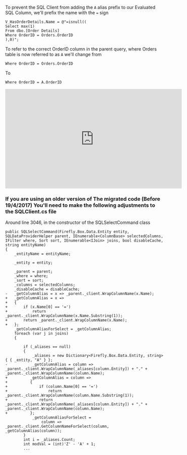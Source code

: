 ﻿To prevent the SQL Client from adding the `A` alias prefix to our Evaluated SQL Column, we'll prefix the name with the `=` sign
```
V_HasOrderDetails.Name = @"=isnull((
Select max(1)
From dbo.[Order Details] 
Where OrderID = Orders.OrderID
),0)";
```

To refer to the correct OrderID column in the parent query, where Orders table is now referred to as `A` we'll change from 
```
Where OrderID = Orders.OrderID
```
To
```
Where OrderID = A.OrderID
```


<iframe width="560" height="315" src="https://www.youtube.com/embed/hmmFij4AOQo?list=PL1DEQjXG2xnLKpfmZgMwU1b3fUFxCOiQG" frameborder="0" allowfullscreen></iframe>



### If you are using an older version of The migrated code (Before 19/4/2017) You'll need to make the following adjustments to the SQLClient.cs file
Around line 3046, in the constructor of the SQLSelectCommand class
```csdiff
public SQLSelectCommand(Firefly.Box.Data.Entity entity, SQLDataProviderHelper parent, IEnumerable<ColumnBase> selectedColumns, IFilter where, Sort sort, IEnumerable<IJoin> joins, bool disableCache, string entityName)
{
    _entityName = entityName;

    _entity = entity;

    _parent = parent;
    _where = where;
    _sort = sort;
    _columns = selectedColumns;
    _disableCache = disableCache;
-   _getColumnAlias = x => _parent._client.WrapColumnName(x.Name);
+   _getColumnAlias = x =>
+   {
+       if (x.Name[0] == '=')
+           return _parent._client.WrapColumnName(x.Name.Substring(1));
+       return _parent._client.WrapColumnName(x.Name);
+   };
    _getColumnAliasForSelect = _getColumnAlias;
    foreach (var j in joins)
    {

        if (_aliases == null)
        {
            _aliases = new Dictionary<Firefly.Box.Data.Entity, string> { { _entity, "A" } };
-           _getColumnAlias = column => _parent._client.WrapColumnName(_aliases[column.Entity]) + "." + _parent._client.WrapColumnName(column.Name);
+          _getColumnAlias = column =>
+          {
+              if (column.Name[0] == '=')
+                  return _parent._client.WrapColumnName(column.Name.Substring(1));
+              return _parent._client.WrapColumnName(_aliases[column.Entity]) + "." + _parent._client.WrapColumnName(column.Name);
+          };
            _getColumnAliasForSelect =
                column => _parent._client.GetColumnNameForSelect(column, _getColumnAlias(column));
        }
        int i = _aliases.Count;
        int modVal = (int)'Z' - 'A' + 1;
        ...
```
